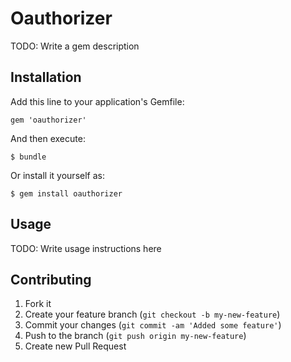 # Oauthorizer

TODO: Write a gem description

## Installation

Add this line to your application's Gemfile:

    gem 'oauthorizer'

And then execute:

    $ bundle

Or install it yourself as:

    $ gem install oauthorizer

## Usage

TODO: Write usage instructions here

## Contributing

1. Fork it
2. Create your feature branch (`git checkout -b my-new-feature`)
3. Commit your changes (`git commit -am 'Added some feature'`)
4. Push to the branch (`git push origin my-new-feature`)
5. Create new Pull Request
